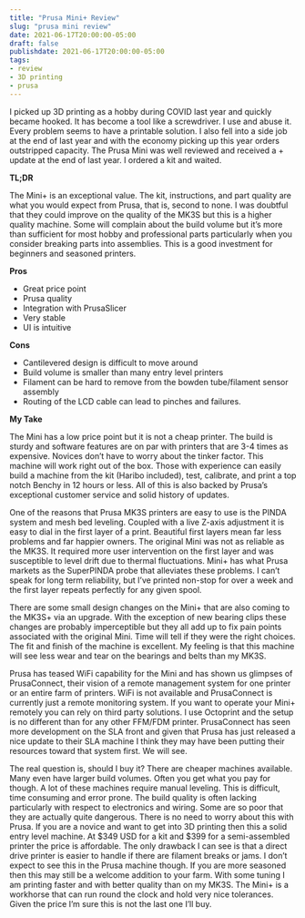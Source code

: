 ```yaml
---
title: "Prusa Mini+ Review"
slug: "prusa mini review"
date: 2021-06-17T20:00:00-05:00
draft: false
publishdate: 2021-06-17T20:00:00-05:00
tags:
- review 
- 3D printing
- prusa
---
```


I picked up 3D printing as a hobby during COVID last year and quickly became hooked. It has become a tool like a screwdriver. I use and abuse it. Every problem seems to have a printable solution. I also fell into a side job at the end of last year and with the economy picking up this year orders outstripped capacity. The Prusa Mini was well reviewed and received a + update at the end of last year. I ordered a kit and waited. 

**TL;DR**

The Mini+ is an exceptional value. The kit, instructions, and part quality are what you would expect from Prusa, that is, second to none. I was doubtful that they could improve on the quality of the MK3S but this is a higher quality machine. Some will complain about the build volume but it’s more than sufficient for most hobby and professional parts particularly when you consider breaking parts into assemblies. This is a good investment for beginners and seasoned printers.

**Pros**

- Great price point
- Prusa quality
- Integration with PrusaSlicer
- Very stable
- UI is intuitive

**Cons**

- Cantilevered design is difficult to move around
- Build volume is smaller than many entry level printers
- Filament can be hard to remove from the bowden tube/filament sensor assembly
- Routing of the LCD cable can lead to pinches and failures.

**My Take**

The Mini has a low price point but it is not a cheap printer. The build is sturdy and software features are on par with printers that are 3-4 times as expensive. Novices don’t have to worry about the tinker factor. This machine will work right out of the box. Those with experience can easily build a machine from the kit (Haribo included), test, calibrate, and print a top notch Benchy in 12 hours or less. All of this is also backed by Prusa’s exceptional customer service and solid history of updates.

One of the reasons that Prusa MK3S printers are easy to use is the PINDA system and mesh bed leveling. Coupled with a live Z-axis adjustment it is easy to dial in the first layer of a print. Beautiful first layers mean far less problems and far happier owners. The original Mini was not as reliable as the MK3S. It required more user intervention on the first layer and was susceptible to level drift due to thermal fluctuations. Mini+ has what Prusa markets as the SuperPINDA probe that alleviates these problems. I can’t speak for long term reliability, but I’ve printed non-stop for over a week and the first layer repeats perfectly for any given spool.

There are some small design changes on the Mini+ that are also coming to the MK3S+ via an upgrade. With the exception of new bearing clips these changes are probably imperceptible but they all add up to fix pain points associated with the original Mini. Time will tell if they were the right choices. The fit and finish of the machine is excellent. My feeling is that this machine will see less wear and tear on the bearings and belts than my MK3S.

Prusa has teased WiFi capability for the Mini and has shown us glimpses of PrusaConnect, their vision of a remote management system for one printer or an entire farm of printers. WiFi is not available and PrusaConnect is currently just a remote monitoring system. If you want to operate your Mini+ remotely you can rely on third party solutions. I use Octoprint and the setup is no different than for any other FFM/FDM printer. PrusaConnect has seen more development on the SLA front and given that Prusa has just released a nice update to their SLA machine I think they may have been putting their resources toward that system first. We will see. 

The real question is, should I buy it? There are cheaper machines available. Many even have larger build volumes. Often you get what you pay for though. A lot of these machines require manual leveling. This is difficult, time consuming and error prone. The build quality is often lacking particularly with respect to electronics and wiring. Some are so poor that they are actually quite dangerous. There is no need to worry about this with Prusa. If you are a novice and want to get into 3D printing then this a solid entry level machine. At $349 USD for a kit and $399 for a semi-assembled printer the price is affordable. The only drawback I can see is that a direct drive printer is easier to handle if there are filament breaks or jams. I don’t expect to see this in the Prusa machine though. If you are more seasoned then this may still be a welcome addition to your farm. With some tuning I am printing faster and with better quality than on my MK3S. The Mini+ is a workhorse that can run round the clock and hold very nice tolerances. Given the price I’m sure this is not the last one I’ll buy.
